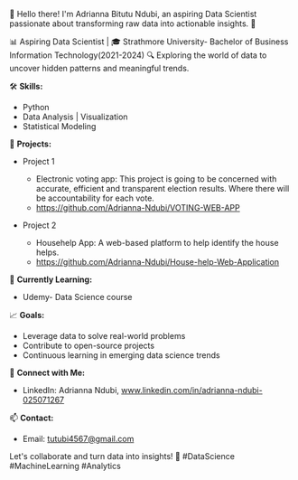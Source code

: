 👋 Hello there! I'm Adrianna Bitutu Ndubi, an aspiring Data Scientist passionate about transforming raw data into actionable insights. 🚀

📊 Aspiring Data Scientist | 🎓 Strathmore University- Bachelor of Business Information Technology(2021-2024)
🔍 Exploring the world of data to uncover hidden patterns and meaningful trends.

🛠️ **Skills:**
   - Python 
   - Data Analysis | Visualization
   - Statistical Modeling
  

📘 **Projects:**
- Project 1
   - Electronic voting app: This project is going to be concerned with accurate, efficient and transparent 
election results. Where there will be accountability for each vote.
   - https://github.com/Adrianna-Ndubi/VOTING-WEB-APP

- Project 2
   - Househelp App: A web-based platform to help identify the house helps.
   - https://github.com/Adrianna-Ndubi/House-help-Web-Application

🌱 **Currently Learning:**
   - Udemy- Data Science course

📈 **Goals:**
   - Leverage data to solve real-world problems
   - Contribute to open-source projects
   - Continuous learning in emerging data science trends

🔗 **Connect with Me:**
   - LinkedIn: Adrianna Ndubi, www.linkedin.com/in/adrianna-ndubi-025071267

📫 **Contact:**
   - Email: tutubi4567@gmail.com

Let's collaborate and turn data into insights! 🚀 #DataScience #MachineLearning #Analytics


<!---
Adrianna-Ndubi/Adrianna-Ndubi is a ✨ special ✨ repository because its `README.md` (this file) appears on your GitHub profile.
You can click the Preview link to take a look at your changes.
--->
